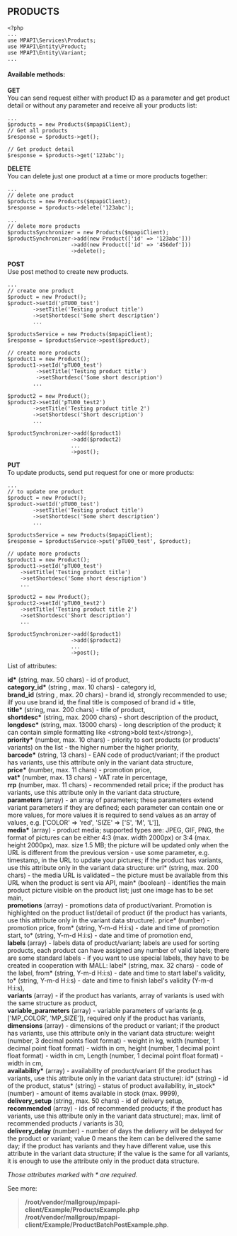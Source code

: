 ## PRODUCTS

```
<?php 
...
use MPAPI\Services\Products;
use MPAPI\Entity\Product; 
use MPAPI\Entity\Variant; 
...
``` 
 
#### Available methods: 
**GET**  
You can send request either with product ID as a parameter and get product detail or without any parameter and receive all your products list: 
```
...
$products = new Products($mpapiClient); 
// Get all products 
$response = $products->get(); 
 
// Get product detail 
$response = $products->get('123abc'); 
```
 
**DELETE**  
You can delete just one product at a time or more products together:
```
...
// delete one product
$products = new Products($mpapiClient); 
$response = $products->delete('123abc'); 

...
// delete more products 
$productsSynchronizer = new Products($mpapiClient); 
$productSynchronizer->add(new Product(['id' => '123abc'])) 
					->add(new Product(['id' => '456def'])) 
					->delete();
```
 
**POST**  
Use post method to create new products.
```
...
// create one product
$product = new Product();
$product->setId('pTU00_test')
		->setTitle('Testing product title')
		->setShortdesc('Some short description')
		...

$productsService = new Products($mpapiClient); 
$response = $productsService->post($product); 
```

```
// create more products
$product1 = new Product();
$product1->setId('pTU00_test')
		 ->setTitle('Testing product title')
		 ->setShortdesc('Some short description')
		...

$product2 = new Product();
$product2->setId('pTU00_test2')
		->setTitle('Testing product title 2')
		->setShortdesc('Short description')
		...

$productSynchronizer->add($product1) 
					->add($product2) 
					...
					->post();
```
 
**PUT**  
To update products, send put request for one or more products: 
```
...
// to update one product
$product = new Product();
$product->setId('pTU00_test')
		->setTitle('Testing product title')
		->setShortdesc('Some short description')
		...

$productsService = new Products($mpapiClient); 
$response = $productsService->put('pTU00_test', $product); 
```

```
// update more products
$product1 = new Product();
$product1->setId('pTU00_test')
	->setTitle('Testing product title')
	->setShortdesc('Some short description')
	...

$product2 = new Product();
$product2->setId('pTU00_test2')
	->setTitle('Testing product title 2')
	->setShortdesc('Short description')
	...

$productSynchronizer->add($product1) 
					->add($product2) 
					...
					->post();
```

List of attributes:

__id*__ (string, max. 50 chars) - id of product,  
__category_id*__ (string , max. 10 chars) - category id,  
__brand_id__ (string , max. 20 chars) - brand id, strongly recommended to use; iIf you use brand id, the final title is composed of brand id + title,  
__title*__ (string, max. 200 chars) - title of product,  
__shortdesc*__ (string, max. 2000 chars) - short description of the product,  
__longdesc*__ (string, max. 13000 chars) - long description of the product; it can contain simple formatting like \<strong\>bold text\</strong\>),  
__priority*__ (number, max. 10 chars) - priority to sort products (or products' variants) on the list - the higher number the higher priority,  
__barcode*__ (string, 13 chars) - EAN code of product/variant; if the product has variants, use this attribute only in the variant data structure,  
__price*__ (number, max. 11 chars) - promotion price,  
__vat*__ (number, max. 13 chars) - VAT rate in percentage,  
__rrp__ (number, max. 11 chars) - recommended retail price; if the product has variants, use this attribute only in the variant data structure,  
__parameters__ (array) - an array of parameters; these parameters extend variant parameters if they are defined; each parameter can contain one or more values, for more values it is required to send values as an array of values, e.g. ['COLOR' => 'red', 'SIZE' => ['S', 'M', 'L']],  
__media*__ (array) - product media; supported types are: JPEG, GIF, PNG, the format of pictures can be either 4:3 (max. width 2000px) or 3:4 (max. height 2000px), max. size 1.5 MB; the picture will be updated only when the URL is different from the previous version - use some parameter, e.g. timestamp, in the URL to update your pictures; if the product has variants, use this attribute only in the variant data structure: url* (string, max. 200 chars) - the media URL is validated – the picture must be available from this URL when the product is sent via API, main* (boolean) - identifies the main product picture visible on the product list; just one image has to be set main,  
__promotions__ (array) - promotions data of product/variant. Promotion is highlighted on the product list/detail of product (if the product has variants, use this attribute only in the variant data structure). price* (number) - promotion price, from* (string, Y-m-d H:i:s) - date and time of promotion start, to* (string, Y-m-d H:i:s) - date and time of promotion end,  
__labels__ (array) - labels data of product/variant; labels are used for sorting products, each product can have assigned any number of valid labels; there are some standard labels - if you want to use special labels, they have to be created in cooperation with MALL: label* (string, max. 32 chars) - code of the label, from* (string, Y-m-d H:i:s) - date and time to start label's validity, to* (string, Y-m-d H:i:s) - date and time to finish label's validity (Y-m-d H:i:s),  
__variants__ (array) - if the product has variants, array of variants is used with the same structure as product,  
__variable_parameters__ (array) - variable parameters of variants (e.g. ['MP_COLOR', 'MP_SIZE']), required only if the product has variants,  
__dimensions__ (array) - dimensions of the product or variant; if the product has variants, use this attribute only in the variant data structure: weight (number, 3 decimal points float format) - weight in kg, width (number, 1 decimal point float format) - width in cm, height (number, 1 decimal point float format) - width in cm, Length (number, 1 decimal point float format) - width in cm,  
__availability*__ (array) - availability of product/variant (if the product has variants, use this attribute only in the variant data structure): id* (string) - id of the product, status* (string) - status of product availability, in_stock* (number) - amount of items available in stock (max. 9999),  
__delivery_setup__ (string, max. 50 chars) - id of delivery setup,  
__recommended__ (array) - ids of recommended products; if the product has variants, use this attribute only in the variant data structure); max. limit of recommended products / variants is 30,  
__delivery_delay__ (number) - number of days the delivery will be delayed for the product or variant; value 0 means the item can be delivered the same day; if the product has variants and they have different value, use this attribute in the variant data structure; if the value is the same for all variants, it is enough to use the attribute only in the product data structure.  

*Those attributes marked with * are required.* 

See more:
> **/root/vendor/mallgroup/mpapi-client/Example/ProductsExample.php**  
> **/root/vendor/mallgroup/mpapi-client/Example/ProductBatchPostExample.php**.